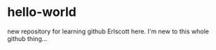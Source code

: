 # hello-world
new repository for learning github
Erlscott here. I'm new to this whole github thing...
